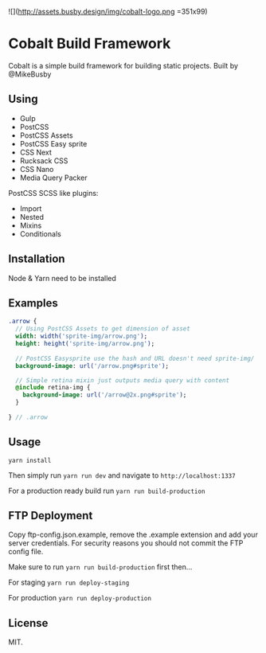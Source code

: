 ![](http://assets.busby.design/img/cobalt-logo.png =351x99)

# Cobalt Build Framework

Cobalt is a simple build framework for building static projects. Built by @MikeBusby

## Using

 - Gulp  
 - PostCSS  
 - PostCSS Assets  
 - PostCSS Easy sprite  
 - CSS Next  
 - Rucksack CSS  
 - CSS Nano  
 - Media Query Packer  

PostCSS SCSS like plugins:  
 - Import  
 - Nested  
 - Mixins  
 - Conditionals  

## Installation

Node & Yarn need to be installed

## Examples

```sass
.arrow {
  // Using PostCSS Assets to get dimension of asset
  width: width('sprite-img/arrow.png');
  height: height('sprite-img/arrow.png');
  
  // PostCSS Easysprite use the hash and URL doesn't need sprite-img/
  background-image: url('/arrow.png#sprite');

  // Simple retina mixin just outputs media query with content
  @include retina-img {
    background-image: url('/arrow@2x.png#sprite');
  }
  
} // .arrow
```

## Usage

```yarn install```

Then simply run ```yarn run dev``` and navigate to ```http://localhost:1337```

For a production ready build run ```yarn run build-production```

## FTP Deployment

Copy ftp-config.json.example, remove the .example extension and add your server credentials. For security reasons you should not commit the FTP config file. 

Make sure to run ```yarn run build-production``` first then...

For staging ```yarn run deploy-staging```

For production ```yarn run deploy-production```

## License

MIT.
